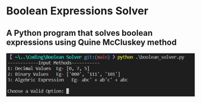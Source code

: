 # Boolean Expressions Solver
A Python program that solves boolean expressions using Quine McCluskey method
------------------------------------------------------------------------------
![CLI](https://raw.githubusercontent.com/Jnaneshrompilli/Boolean-Solver/main/img/CLI.png?raw=true)
